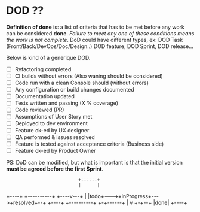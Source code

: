 # DOD ??

**Definition of done** is: a list of criteria that has to be met before any work can be considered **done**. _Failure to meet any one of these conditions means the work is not complete_.
DoD could have different types, ex: DOD Task (Front/Back/DevOps/Doc/Design..) DOD feature, DOD Sprint, DOD release...

Below is kind of a generique DOD.

- [ ] Refactoring completed
- [ ] CI builds without errors (Also waning should be considered)
- [ ] Code run with a clean Console should (without errors)
- [ ] Any configuration or build changes documented
- [ ] Documentation updated
- [ ] Tests written and passing (X % coverage)
- [ ] Code reviewed (PR)
- [ ] Assumptions of User Story met
- [ ] Deployed to dev environment
- [ ] Feature ok-ed by UX designer
- [ ] QA performed & issues resolved
- [ ] Feature is tested against acceptance criteria (Business side)
- [ ] Feature ok-ed by Product Owner

PS: DoD can be modified, but what is important is that the initial version **must be agreed before the first Sprint**.

                               +------+
                               |      |
+----+    +----------+    +----v---+  |
|todo+--->+inProgress+--->+resolved+--+
+----+    +----------+    +-+------+
                            |
                            v
                          +-+--+
                          |done|
                          +----+

